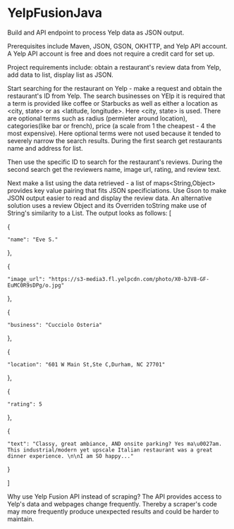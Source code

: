 # YelpFusionJava

Build and API endpoint to process Yelp data as JSON output.

Prerequisites include Maven, JSON, GSON, OKHTTP, and Yelp API account. 
A Yelp API account is free and does not require a credit card for set up.

Project requirements include:
obtain a restaurant's review data from Yelp,
add data to list,
display list as JSON.

Start searching for the restaurant on Yelp - make a request and obtain the restaurant's ID from Yelp.
The search businesses on YElp it is required that a term is provided like coffee or Starbucks
as well as either a location as <city, state> or as <latitude, longitude>.
Here <city, state> is used.
There are optional terms such as radius (permieter around location), categories(like bar or french), price (a scale from 1 the cheapest - 4 the most expensive).
Here optional terms were not used because it tended to severely narrow the search results.
During the first search get restaurants name and address for list.

Then use the specific ID to search for the restaurant's reviews.
During the second search get the reviewers name, image url, rating, and review text.

Next make a list using the data retrieved - a list of maps<String,Object> provides key value pairing that fits JSON specificiations.
Use Gson to make JSON output easier to read and display the review data.
An alternative solution uses a review Object and its Overriden toString make use of String's similarity to a List.
The output looks as follows:
[

  {
  
    "name": "Eve S."
    
  },
  
  {
  
    "image_url": "https://s3-media3.fl.yelpcdn.com/photo/X0-bJV8-GF-EuMC0R9sDPg/o.jpg"
    
  },
  
  {
  
    "business": "Cucciolo Osteria"
    
  },
  
  {
  
    "location": "601 W Main St,Ste C,Durham, NC 27701"
    
  },
  
  {
  
    "rating": 5
    
  },
  
  {
  
    "text": "Classy, great ambiance, AND onsite parking? Yes ma\u0027am. This industrial/modern yet upscale Italian restaurant was a great dinner experience. \n\nI am SO happy..."
    
  }
  
]

Why use Yelp Fusion API instead of scraping? 
The API provides access to Yelp's data
and webpages change frequently. 
Thereby a scraper's code may more frequently produce unexpected results and could be harder to maintain.




